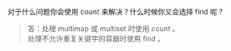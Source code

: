 对于什么问题你会使用 count 来解决？什么时候你又会选择 find 呢？

> 答：处理 multimap 或 multiset 时使用 count 。  
> 处理不允许重复关键字的容器时使用 find 。
